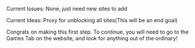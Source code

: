 Current Issues:
None, just need new sites to add

Current Ideas:
Proxy for unblocking all sites(This will be an end goal)

Congrats on making this first step. To continue, you will need to go to the Games Tab on the website, and look for anything out of the ordinary!